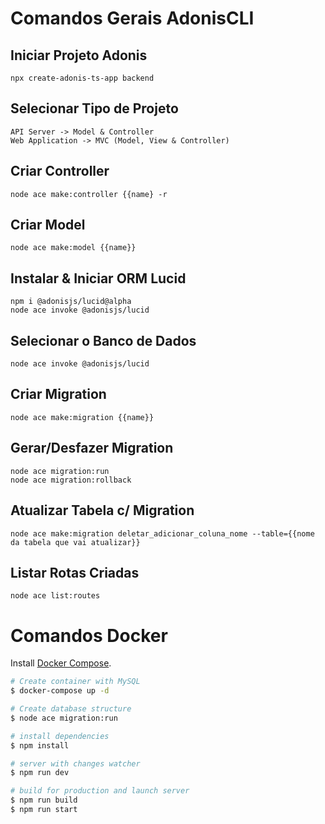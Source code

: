 # Comandos Gerais AdonisCLI

## Iniciar Projeto Adonis

```
npx create-adonis-ts-app backend
```

## Selecionar Tipo de Projeto

```
API Server -> Model & Controller
Web Application -> MVC (Model, View & Controller)
```

## Criar Controller

```
node ace make:controller {{name} -r
```

## Criar Model

```
node ace make:model {{name}}
```

## Instalar & Iniciar ORM Lucid

```
npm i @adonisjs/lucid@alpha
node ace invoke @adonisjs/lucid
```

## Selecionar o Banco de Dados

```
node ace invoke @adonisjs/lucid
```

## Criar Migration

```
node ace make:migration {{name}}
```

## Gerar/Desfazer Migration

```
node ace migration:run
node ace migration:rollback
```

## Atualizar Tabela c/ Migration

```
node ace make:migration deletar_adicionar_coluna_nome --table={{nome da tabela que vai atualizar}}
```

## Listar Rotas Criadas

```
node ace list:routes
```

# Comandos Docker

Install [Docker Compose](https://docs.docker.com/compose/install/).

```bash
# Create container with MySQL
$ docker-compose up -d

# Create database structure
$ node ace migration:run

# install dependencies
$ npm install

# server with changes watcher
$ npm run dev

# build for production and launch server
$ npm run build
$ npm run start

